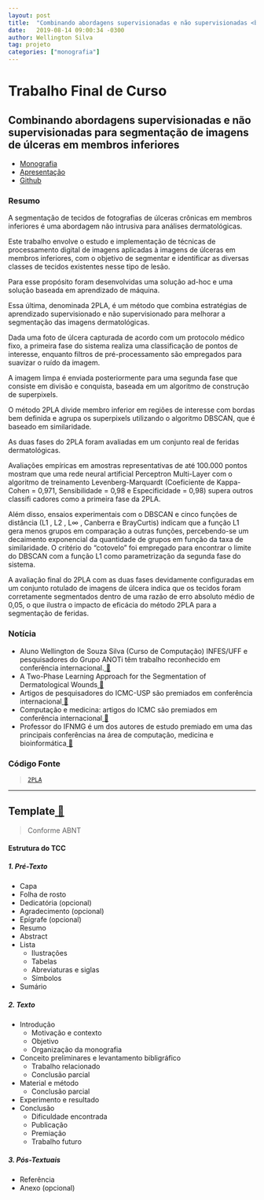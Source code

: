 ```yaml
---
layout: post
title:  "Combinando abordagens supervisionadas e não supervisionadas <br> para segmentação de imagens de úlceras em membros inferiores"
date:   2019-08-14 09:00:34 -0300
author: Wellington Silva
tag: projeto
categories: ["monografia"]
---
```


# Trabalho Final de Curso
## Combinando abordagens supervisionadas e não supervisionadas para segmentação de imagens de úlceras em membros inferiores
* [Monografia](https://github.com/sswellington/trabalho-final-de-curso/blob/master/monografia-min.pdf)
* [Apresentação](https://github.com/sswellington/trabalho-final-de-curso/blob/master/apresentation.pdf)
* [Github](https://github.com/sswellington/trabalho-final-de-curso/)

### Resumo

A segmentação de tecidos de fotografias de úlceras crônicas em membros inferiores é uma abordagem não intrusiva para análises dermatológicas. 

Este trabalho envolve o estudo e implementação de técnicas de processamento digital de imagens aplicadas à imagens de úlceras em membros inferiores, com o objetivo de segmentar e identificar as diversas classes de tecidos existentes nesse tipo de lesão. 

Para esse propósito foram desenvolvidas uma solução ad-hoc e uma solução baseada em aprendizado de máquina. 

Essa última, denominada 2PLA, é um método que combina estratégias de aprendizado supervisionado e não supervisionado para melhorar a segmentação das imagens dermatológicas. 

Dada uma foto de úlcera capturada de acordo com um protocolo médico fixo, a primeira fase do sistema realiza uma classificação
de pontos de interesse, enquanto filtros de pré-processamento são empregados para suavizar o ruído da imagem. 

A imagem limpa é enviada posteriormente para uma segunda fase que consiste em divisão e conquista, baseada em um algoritmo de construção de superpixels. 

O método 2PLA divide membro inferior em regiões de interesse com bordas bem definida e agrupa os superpixels utilizando o algoritmo DBSCAN, que é baseado em similaridade. 

As duas fases do 2PLA foram avaliadas em um conjunto real de feridas dermatológicas. 

Avaliações empíricas em amostras representativas de até 100.000 pontos mostram que uma rede neural artificial
Perceptron Multi-Layer com o algoritmo de treinamento Levenberg-Marquardt (Coeficiente de Kappa-Cohen = 0,971, Sensibilidade = 0,98 e Especificidade = 0,98) supera outros classifi cadores como a primeira fase da 2PLA. 

Além disso, ensaios experimentais com o DBSCAN e cinco funções de distância (L1 , L2 , L∞ , Canberra e BrayCurtis) indicam que a função L1 gera
menos grupos em comparação a outras funções, percebendo-se um decaimento exponencial da quantidade de grupos em função da taxa de similaridade. O critério do “cotovelo” foi empregado para encontrar o limite do DBSCAN com a função L1 como parametrização da segunda fase do sistema. 

A avaliação final do 2PLA com as duas fases devidamente configuradas em um conjunto rotulado de imagens de úlcera indica que os tecidos foram corretamente segmentados dentro de uma razão de erro absoluto médio de 0,05, o que ilustra o impacto de eficácia do método 2PLA para a segmentação de feridas.

### Notícia
* Aluno Wellington de Souza Silva (Curso de Computação) INFES/UFF e pesquisadores do Grupo ANOTi têm trabalho reconhecido em conferência internacional.[ :link:](http://infes.uff.br/aluno-do-infes-uff-e-pesquisadores-do-grupo-anoti-tem-trabalho-reconhecido-em-conferencia-internacional-aluno-wellington-de-souza-silva-do-curso-de-computacao-do-infes-uff-foi-premiado-como-finalist/)
* A Two-Phase Learning Approach for the Segmentation of Dermatological Wounds[ :link:](https://www.computer.org/csdl/proceedings-article/cbms/2019/228600a343/1cdO0qLxGvK)
* Artigos de pesquisadores do ICMC-USP são premiados em conferência internacional[ :link:](https://www.computer.org/csdl/proceedings-article/cbms/2019/228600a343/1cdO0qLxGvK)
* Computação e medicina: artigos do ICMC são premiados em conferência internacional[ :link:](https://icmc.usp.br/noticias/4404-computacao-e-medicina-artigos-do-icmc-sao-premiados-em-conferencia-internacional)
* Professor do IFNMG é um dos autores de estudo premiado em uma das principais conferências na área de computação, medicina e bioinformática[ :link:](https://www.ifnmg.edu.br/mais-noticias-portal/492-portal-noticias-2019/21351-professor-do-ifnmg-e-um-dos-autores-de-estudo-premiado-em-uma-das-principais-conferencias-na-area-de-computacao-medicina-e-bioinformatica)

### Código Fonte
> [`2PLA`](https://github.com/sswellington/2PLA)

---

## Template[ :link:](https://github.com/sswellington/Template_TCC/tree/master/Template)

> Conforme ABNT 

#### Estrutura do TCC

##### 1. Pré-Texto
* Capa 
* Folha de rosto
* Dedicatória (opcional) 
* Agradecimento (opcional)
* Epígrafe (opcional)
* Resumo
* Abstract
* Lista
  * Ilustrações
  * Tabelas
  * Abreviaturas e siglas
  * Símbolos
* Sumário

##### 2. Texto
* Introdução 
	* Motivação e contexto
	* Objetivo
	* Organização da monografia
* Conceito preliminares e levantamento bibligráfico
	* Trabalho relacionado 
	* Conclusão parcial
* Material e método
	* Conclusão parcial
* Experimento e resultado
* Conclusão
	* Dificuldade encontrada
	* Publicação
	* Premiação
	* Trabalho futuro

##### 3. Pós-Textuais
* Referência
* Anexo (opcional)
